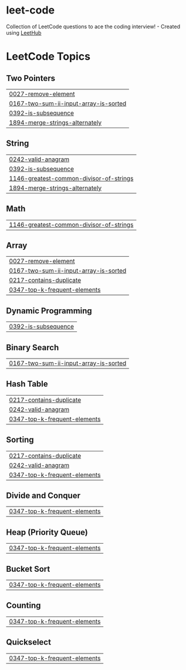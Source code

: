# leet-code
Collection of LeetCode questions to ace the coding interview! - Created using [LeetHub](https://github.com/QasimWani/LeetHub)

<!---LeetCode Topics Start-->
# LeetCode Topics
## Two Pointers
|  |
| ------- |
| [0027-remove-element](https://github.com/ayleeee/leet-code/tree/master/0027-remove-element) |
| [0167-two-sum-ii-input-array-is-sorted](https://github.com/ayleeee/leet-code/tree/master/0167-two-sum-ii-input-array-is-sorted) |
| [0392-is-subsequence](https://github.com/ayleeee/leet-code/tree/master/0392-is-subsequence) |
| [1894-merge-strings-alternately](https://github.com/ayleeee/leet-code/tree/master/1894-merge-strings-alternately) |
## String
|  |
| ------- |
| [0242-valid-anagram](https://github.com/ayleeee/leet-code/tree/master/0242-valid-anagram) |
| [0392-is-subsequence](https://github.com/ayleeee/leet-code/tree/master/0392-is-subsequence) |
| [1146-greatest-common-divisor-of-strings](https://github.com/ayleeee/leet-code/tree/master/1146-greatest-common-divisor-of-strings) |
| [1894-merge-strings-alternately](https://github.com/ayleeee/leet-code/tree/master/1894-merge-strings-alternately) |
## Math
|  |
| ------- |
| [1146-greatest-common-divisor-of-strings](https://github.com/ayleeee/leet-code/tree/master/1146-greatest-common-divisor-of-strings) |
## Array
|  |
| ------- |
| [0027-remove-element](https://github.com/ayleeee/leet-code/tree/master/0027-remove-element) |
| [0167-two-sum-ii-input-array-is-sorted](https://github.com/ayleeee/leet-code/tree/master/0167-two-sum-ii-input-array-is-sorted) |
| [0217-contains-duplicate](https://github.com/ayleeee/leet-code/tree/master/0217-contains-duplicate) |
| [0347-top-k-frequent-elements](https://github.com/ayleeee/leet-code/tree/master/0347-top-k-frequent-elements) |
## Dynamic Programming
|  |
| ------- |
| [0392-is-subsequence](https://github.com/ayleeee/leet-code/tree/master/0392-is-subsequence) |
## Binary Search
|  |
| ------- |
| [0167-two-sum-ii-input-array-is-sorted](https://github.com/ayleeee/leet-code/tree/master/0167-two-sum-ii-input-array-is-sorted) |
## Hash Table
|  |
| ------- |
| [0217-contains-duplicate](https://github.com/ayleeee/leet-code/tree/master/0217-contains-duplicate) |
| [0242-valid-anagram](https://github.com/ayleeee/leet-code/tree/master/0242-valid-anagram) |
| [0347-top-k-frequent-elements](https://github.com/ayleeee/leet-code/tree/master/0347-top-k-frequent-elements) |
## Sorting
|  |
| ------- |
| [0217-contains-duplicate](https://github.com/ayleeee/leet-code/tree/master/0217-contains-duplicate) |
| [0242-valid-anagram](https://github.com/ayleeee/leet-code/tree/master/0242-valid-anagram) |
| [0347-top-k-frequent-elements](https://github.com/ayleeee/leet-code/tree/master/0347-top-k-frequent-elements) |
## Divide and Conquer
|  |
| ------- |
| [0347-top-k-frequent-elements](https://github.com/ayleeee/leet-code/tree/master/0347-top-k-frequent-elements) |
## Heap (Priority Queue)
|  |
| ------- |
| [0347-top-k-frequent-elements](https://github.com/ayleeee/leet-code/tree/master/0347-top-k-frequent-elements) |
## Bucket Sort
|  |
| ------- |
| [0347-top-k-frequent-elements](https://github.com/ayleeee/leet-code/tree/master/0347-top-k-frequent-elements) |
## Counting
|  |
| ------- |
| [0347-top-k-frequent-elements](https://github.com/ayleeee/leet-code/tree/master/0347-top-k-frequent-elements) |
## Quickselect
|  |
| ------- |
| [0347-top-k-frequent-elements](https://github.com/ayleeee/leet-code/tree/master/0347-top-k-frequent-elements) |
<!---LeetCode Topics End-->